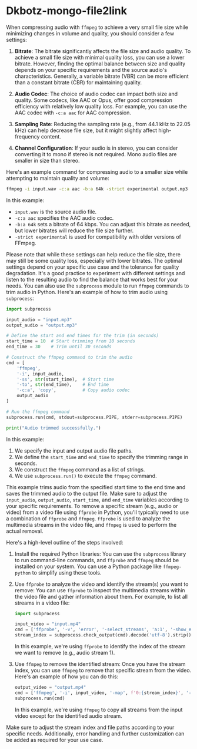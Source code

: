 # Dkbotz-mongo-file2link
When compressing audio with `ffmpeg` to achieve a very small file size while minimizing changes in volume and quality, you should consider a few settings:

1. **Bitrate**: The bitrate significantly affects the file size and audio quality. To achieve a small file size with minimal quality loss, you can use a lower bitrate. However, finding the optimal balance between size and quality depends on your specific requirements and the source audio's characteristics. Generally, a variable bitrate (VBR) can be more efficient than a constant bitrate (CBR) for maintaining quality.

2. **Audio Codec**: The choice of audio codec can impact both size and quality. Some codecs, like AAC or Opus, offer good compression efficiency with relatively low quality loss. For example, you can use the AAC codec with `-c:a aac` for AAC compression.

3. **Sampling Rate**: Reducing the sampling rate (e.g., from 44.1 kHz to 22.05 kHz) can help decrease file size, but it might slightly affect high-frequency content.

4. **Channel Configuration**: If your audio is in stereo, you can consider converting it to mono if stereo is not required. Mono audio files are smaller in size than stereo.

Here's an example command for compressing audio to a smaller size while attempting to maintain quality and volume:

```bash
ffmpeg -i input.wav -c:a aac -b:a 64k -strict experimental output.mp3
```

In this example:

- `input.wav` is the source audio file.
- `-c:a aac` specifies the AAC audio codec.
- `-b:a 64k` sets a bitrate of 64 kbps. You can adjust this bitrate as needed, but lower bitrates will reduce the file size further.
- `-strict experimental` is used for compatibility with older versions of FFmpeg.

Please note that while these settings can help reduce the file size, there may still be some quality loss, especially with lower bitrates. The optimal settings depend on your specific use case and the tolerance for quality degradation. It's a good practice to experiment with different settings and listen to the resulting audio to find the balance that works best for your needs.
You can also use the `subprocess` module to run `ffmpeg` commands to trim audio in Python. Here's an example of how to trim audio using `subprocess`:

```python
import subprocess

input_audio = "input.mp3"
output_audio = "output.mp3"

# Define the start and end times for the trim (in seconds)
start_time = 10  # Start trimming from 10 seconds
end_time = 30    # Trim until 30 seconds

# Construct the ffmpeg command to trim the audio
cmd = [
    'ffmpeg',
    '-i', input_audio,
    '-ss', str(start_time),  # Start time
    '-to', str(end_time),    # End time
    '-c:a', 'copy',          # Copy audio codec
    output_audio
]

# Run the ffmpeg command
subprocess.run(cmd, stdout=subprocess.PIPE, stderr=subprocess.PIPE)

print("Audio trimmed successfully.")
```

In this example:

1. We specify the input and output audio file paths.
2. We define the `start_time` and `end_time` to specify the trimming range in seconds.
3. We construct the `ffmpeg` command as a list of strings.
4. We use `subprocess.run()` to execute the `ffmpeg` command.

This example trims audio from the specified start time to the end time and saves the trimmed audio to the output file. Make sure to adjust the `input_audio`, `output_audio`, `start_time`, and `end_time` variables according to your specific requirements.
To remove a specific stream (e.g., audio or video) from a video file using `ffprobe` in Python, you'll typically need to use a combination of `ffprobe` and `ffmpeg`. `ffprobe` is used to analyze the multimedia streams in the video file, and `ffmpeg` is used to perform the actual removal.

Here's a high-level outline of the steps involved:

1. Install the required Python libraries:
   You can use the `subprocess` library to run command-line commands, and `ffprobe` and `ffmpeg` should be installed on your system. You can use a Python package like `ffmpeg-python` to simplify using these tools.

2. Use `ffprobe` to analyze the video and identify the stream(s) you want to remove:
   You can use `ffprobe` to inspect the multimedia streams within the video file and gather information about them. For example, to list all streams in a video file:

   ```python
   import subprocess

   input_video = "input.mp4"
   cmd = ['ffprobe', '-v', 'error', '-select_streams', 'a:1', '-show_entries', 'stream=index', '-of', 'csv=p=0', input_video]
   stream_index = subprocess.check_output(cmd).decode('utf-8').strip()
   ```

   In this example, we're using `ffprobe` to identify the index of the stream we want to remove (e.g., audio stream 1).

3. Use `ffmpeg` to remove the identified stream:
   Once you have the stream index, you can use `ffmpeg` to remove that specific stream from the video. Here's an example of how you can do this:

   ```python
   output_video = "output.mp4"
   cmd = ['ffmpeg', '-i', input_video, '-map', f'0:{stream_index}', '-c', 'copy', '-map', '-0:a?', output_video]
   subprocess.run(cmd)
   ```

   In this example, we're using `ffmpeg` to copy all streams from the input video except for the identified audio stream.

Make sure to adjust the stream index and file paths according to your specific needs. Additionally, error handling and further customization can be added as required for your use case.
